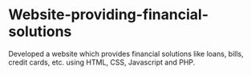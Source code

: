 # Website-providing-financial-solutions
Developed a website which provides financial solutions like loans, bills, credit cards, etc. using HTML, CSS, Javascript and PHP.
